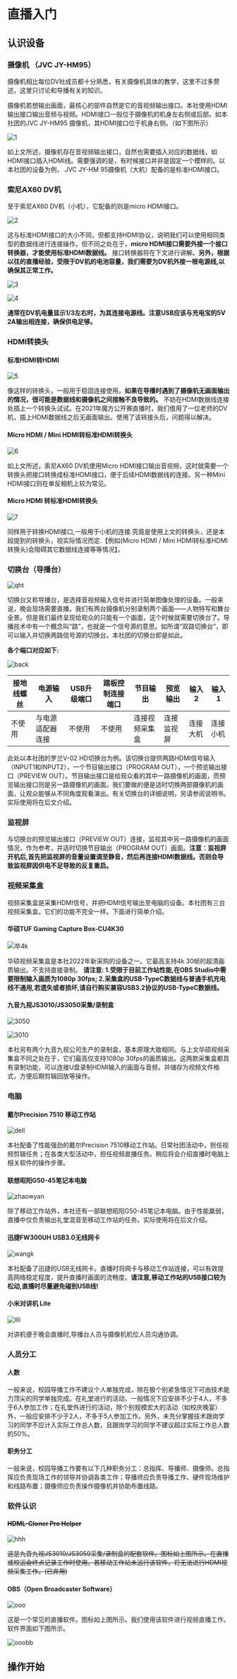 # 直播入门

## 认识设备

### 摄像机 （JVC JY-HM95）

摄像机相比每位DV社成员都十分熟悉，有关摄像机具体的教学，这里不过多赘述，这里只讨论和导播有关的知识。

摄像机若想输出画面，最核心的部件自然是它的音视频输出接口。本社使用HDMI输出接口输出音频与视频。HDMI接口一般位于摄像机的机身左右侧或后部。如本社团的JVC JY-HM95 摄像机，其HDMI接口位于机身右侧。（如下图所示）

![1](images/image1.png)

如上文所述，摄像机存在音视频输出接口，自然也需要插入对应的数据线，如HDMI接口插入HDMI线。需要强调的是，有时候接口并非是固定一个模样的。以本社团的设备为例， JVC JY-HM 95摄像机（大机）配备的是标准HDMI接口。

### 索尼AX60 DV机

至于索尼AX60 DV机（小机），它配备的则是micro HDMI接口。

![2](images/image2.jpeg)

这与标准HDMI接口的大小不同，但都支持HDMI协议，说明我们可以使用相同类型的数据线进行连接操作。但不同之处在于，**micro HDMI接口需要外接一个接口转换器，才能使用标准HDMI数据线。** 接口转换器将在下文进行讲解。**另外，根据以往的直播经验，受限于DV机的电池容量，我们需要为DV机外接一根电源线,以确保其正常工作。**

![3](images/image5.jpeg)

![4](images/image4.jpeg)

**通常在DV机电量显示1/3左右时，为其连接电源线。注意USB应该与充电宝的5V 2A输出相连接，确保供电足够。**

### HDMI转换头

#### 标准HDMI转HDMI

![5](images/image6.jpeg)

像这样的转换头，一般用于稳固连接使用。**如果在导播时遇到了摄像机无画面输出的情况，很可能是数据线和摄像机之间接触不良导致的。** 不妨在HDMI数据线连接处插上一个转换头试试。在2021年魔方公开赛直播时，我们借用了一位老师的DV机，插上HDMI数据线之后无画面输出。使用了该转接头后，问题得以解决。

#### Micro HDMI / Mini HDMI转标准HDMI转换头

![6](images/image8.png)

如上文所述，索尼AX60 DV机使用Micro HDMI接口输出音视频，这时就需要一个转换头把接口转换成标准HDMI接口，便于后续HDMI数据线的连接。另一种Mini HDMI接口则在单反相机上较为常见。

#### Micro HDMI 转标准HDMI转换头

![7](images/image9.png)

同样用于转换HDMI接口,一般用于小机的连接.究竟是使用上文的转换头，还是本段提到的转换头，视实际情况而定.【例如(Micro HDMI / Mini HDMI转标准HDMI转换头)会阻碍其它数据线连接等等情况】。

### 切换台（导播台）

![qht](images/image10.jpg)

切换台又称导播台，是选择音视频输入信号并进行简单图像处理的设备。一般来说，晚会现场需要直播，我们有两台摄像机分别录制两个画面——人物特写和舞台全景。但是我们最终呈现给观众的只能有一个画面，这个时候就需要切换台了。导播技术中有一个概念叫“路”，也就是一个信号源的意思。如所谓“双路切换台”，即可以输入并切换两路信号源的切换台。本社团的切换台即是如此。

**各个端口对应如下:**

![back](images/image11.png)

| 接地线螺丝 | 电源输入         | USB升级端口 | 踏板控制连接端口 | 节目输出       | 预览输出   | 输入2    | 输入1    |
|---------|--------------|----------|---------------|------------|--------|--------|--------|
| 不使用     | 与电源适配器连接 | 不使用      | 不使用           | 连接视频采集盒 | 连接监视屏 | 连接大机 | 连接小机 |

此处以本社团的罗兰V-02 HD切换台为例。该切换台提供两路HDMI信号输入（INPUT1和INPUT2），一个节目输出接口（PROGRAM OUT），一个预览输出接口（PREVIEW OUT）。节目输出接口是给观众看的其中一路摄像机的画面，而预览输出接口则是另一路摄像机的画面。我们要做的便是适时切换两部摄像机的画面，让观众能够从不同角度观看演出。有关切换台的详细说明，另请参阅说明书。实际使用将在后文介绍。

### 监视屏

与切换台的预览输出接口（PREVIEW OUT）连接，监视其中另一路摄像机的画面情况，作为参考，并适时切换节目输出（PROGRAM OUT）画面。**注意：监视屏开机后,首先把监视屏的音量设置调至静音，然后再连接HDMI数据线。否则会导致监视屏因供电不足导致的反复重启。**

### 视频采集盒

视频采集盒是采集HDMI信号，并把HDMI信号输出至电脑的设备。本社团有三台视频采集盒。它们的功能不完全一样。下面进行简单介绍。

#### 华硕TUF Gaming Capture Box-CU4K30

![卒4k](images/image13.jpeg)

华硕视频采集盒是本社2022年新采购的设备之一。它最高支持4k 30帧的超清画质输出。不支持直接录制。
**请注意:
1.受限于目前工作站性能,在OBS Studio中需要限制输入画质为1080p 30fps;
2.采集盒的USB-TypeC数据线与普通手机充电线不通用,若遗失或者损坏,请自行购买兼容USB3.2协议的USB-TypeC数据线。**

#### 九音九视JS3010/JS3050采集/录制盒

![3050](images/image14.jpeg)

![3010](images/image15.jpeg)

本社另有两个九音九视公司生产的录制盒，基本原理大致相同。与上文华硕视频采集盒不同之处在于，它们最高仅支持1080p 30fps的画质输出。这两款采集盒都具有录制功能，可以连接U盘录制HDMI输入的画面与音频，并储存为视频文件格式，方便后期剪辑回放等操作。

### 电脑

#### 戴尔Precision 7510 移动工作站

![dell](images/image16.jpeg)

本社配备了性能强劲的戴尔Precision 7510移动工作站。日常社团活动中，担任视频剪辑任务；在各类大型活动中，担任视频直播任务。稍后将会介绍直播时电脑上相关软件的操作步骤。

#### 联想昭阳G50-45笔记本电脑

![zhaowyan](images/image17.jpeg)

除了移动工作站外，本社还有一部联想昭阳G50-45笔记本电脑。由于性能羸弱，直播中仅负责输出礼堂混音至移动工作站的任务。实际使用将在后文介绍。

#### 迅捷FW300UH USB3.0无线网卡

![wangk](images/image18.jpeg)

本社配备了迅捷的USB无线网卡。直播时将网卡与移动工作站连接，可以有效提高网络稳定程度，提升直播时画面的流畅度。**请注意,移动工作站的USB接口较为松动,直播时尽量避免碰到USB线!**

#### 小米对讲机 Lite

![llli](images/image19.jpeg)

对讲机便于晚会直播时,导播台人员与摄像机机位人员沟通协调。

### 人员分工

#### 人数

一般来说，校园导播工作不建议个人单独完成，除在极个别紧急情况下可由技术能力顶尖的同学单独完成。在礼堂进行的活动，一般情况下应安排不少于4人，不多于6人参加工作；在礼堂外进行的活动，除个别规模宏大的活动（如校庆晚宴）外，一般应安排不少于2人，不多于5人参加工作。另外，未充分掌握技术跟岗学习的同学不应计入实际工作总人数，且跟岗学习的同学不建议超过实际工作总人数的50%。

#### 职务分工

一般来说，校园导播工作要有以下几种职务分工：总指挥、导播师、摄像师。总指挥应负责现场工作的领导并协调各类工作；导播师应负责导播工作、硬件现场维护和线路布置；摄像师应负责操作摄像机并协助布置线路。

### 软件认识

#### ~~HDML-Cloner Pro Helper~~

![hhh](images/image20.png)

~~这是九音九视JS3010/JS3050采集/录制盒的配套软件。图标如上图所示。在直播或校运会终点记录工作时使用。若移动工作站未运行该软件，将无法进行HDMI视频采集工作。(已弃用)~~

#### OBS（Open Broadcaster Software）

![ooo](images/image22.png)

这是一个常见的直播软件。图标如上图所示。我们使用该软件进行视频直播工作。软件界面如下图所示。

![ooobb](images/image21.png)

## 操作开始


